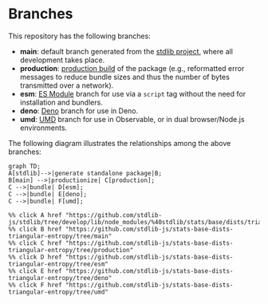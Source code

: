 <!--

@license Apache-2.0

Copyright (c) 2022 The Stdlib Authors.

Licensed under the Apache License, Version 2.0 (the "License");
you may not use this file except in compliance with the License.
You may obtain a copy of the License at

    http://www.apache.org/licenses/LICENSE-2.0

Unless required by applicable law or agreed to in writing, software
distributed under the License is distributed on an "AS IS" BASIS,
WITHOUT WARRANTIES OR CONDITIONS OF ANY KIND, either express or implied.
See the License for the specific language governing permissions and
limitations under the License.

-->

# Branches

This repository has the following branches:

-   **main**: default branch generated from the [stdlib project][stdlib-url], where all development takes place.
-   **production**: [production build][production-url] of the package (e.g., reformatted error messages to reduce bundle sizes and thus the number of bytes transmitted over a network).
-   **esm**: [ES Module][esm-url] branch for use via a `script` tag without the need for installation and bundlers.
-   **deno**: [Deno][deno-url] branch for use in Deno.
-   **umd**: [UMD][umd-url] branch for use in Observable, or in dual browser/Node.js environments.

The following diagram illustrates the relationships among the above branches:

```mermaid
graph TD;
A[stdlib]-->|generate standalone package|B;
B[main] -->|productionize| C[production];
C -->|bundle| D[esm];
C -->|bundle| E[deno];
C -->|bundle| F[umd];

%% click A href "https://github.com/stdlib-js/stdlib/tree/develop/lib/node_modules/%40stdlib/stats/base/dists/triangular/entropy"
%% click B href "https://github.com/stdlib-js/stats-base-dists-triangular-entropy/tree/main"
%% click C href "https://github.com/stdlib-js/stats-base-dists-triangular-entropy/tree/production"
%% click D href "https://github.com/stdlib-js/stats-base-dists-triangular-entropy/tree/esm"
%% click E href "https://github.com/stdlib-js/stats-base-dists-triangular-entropy/tree/deno"
%% click F href "https://github.com/stdlib-js/stats-base-dists-triangular-entropy/tree/umd"
```

[stdlib-url]: https://github.com/stdlib-js/stdlib/tree/develop/lib/node_modules/%40stdlib/stats/base/dists/triangular/entropy
[production-url]: https://github.com/stdlib-js/stats-base-dists-triangular-entropy/tree/production
[deno-url]: https://github.com/stdlib-js/stats-base-dists-triangular-entropy/tree/deno
[umd-url]: https://github.com/stdlib-js/stats-base-dists-triangular-entropy/tree/umd
[esm-url]: https://github.com/stdlib-js/stats-base-dists-triangular-entropy/tree/esm
